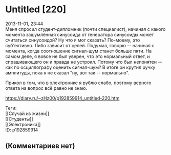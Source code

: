 Untitled [220]
==============

  
2013-11-01, 23:44  
 Меня спросил студент-дипломник (почти специалист), начиная с какого момента зашумлённая синусоида от генератора синусоиды может считаться синусоидой? Ну что я мог сказать? По-моему, это суб'ективно. Либо зависит от целей. Подумал, говорю -- начиная с момента, когда соотношение сигнал-шум станет больше пяти. На самом деле, я вовсе не был уверен, что это нормальный ответ, и спрашивающего он и правда не устроил. Потому что был непонятен -- как по осциллографу оценить сигнал-шум? В итоге он крутил ручку амплитуды, пока я не сказал "ну, вот так -- нормально".   
   
 Прикол в том, что в электронике я рублю слабо, поэтому верного ответа на вопрос всё равно не знаю.   
  
<https://diary.ru/~zHz00/p192859914_untitled-220.htm>  
  
Теги:  
[[Случай из жизни]]  
[[Студенты]]  
[[Электроника]]  
ID: p192859914  


(Комментариев нет)
------------------